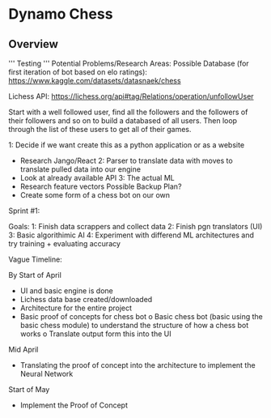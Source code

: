 # Dynamo Chess
## Overview
'''
Testing
'''
Potential Problems/Research Areas:
Possible Database (for first iteration of bot based on elo ratings): https://www.kaggle.com/datasets/datasnaek/chess

Lichess API: https://lichess.org/api#tag/Relations/operation/unfollowUser

Start with a well followed user, find all the followers and the followers of their followers and so on to build a databased of all users. Then loop through the list of these users to get all of their games.

1: Decide if we want create this as a python application or as a website
-	Research Jango/React
2: Parser to translate data with moves to translate pulled data into our engine
-	Look at already available API
3: The actual ML
-	Research feature vectors
Possible Backup Plan?
-	Create some form of a chess bot on our own

Sprint #1:

Goals:
  1: Finish data scrappers and collect data
  2: Finish pgn translators (UI)
  3: Basic algorithimic AI
  4: Experiment with differend ML architectures and try training + evaluating accuracy 

Vague Timeline:

By Start of April
-	UI and basic engine is done
-	Lichess data base created/downloaded
-	Architecture for the entire project
-	Basic proof of concepts for chess bot 
o	Basic chess bot (basic using the basic chess module) to understand the structure of how a chess bot works
o	Translate output form this into the UI

Mid April
-	Translating the proof of concept into the architecture to implement the Neural Network

Start of May
-	Implement the Proof of Concept
